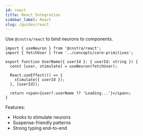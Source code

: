 ```yaml
---
id: react
title: React Integration
sidebar_label: React
slug: /guides/react
---
```


Use `@cnstra/react` to bind neurons to components.

```tsx
import { useNeuron } from '@cnstra/react';
import { fetchUser } from '../concepts/core-primitives';

export function UserName({ userId }: { userId: string }) {
  const [user, stimulate] = useNeuron(fetchUser);

  React.useEffect(() => {
    stimulate({ userId });
  }, [userId]);

  return <span>{user?.userName ?? 'Loading...'}</span>;
}
```

Features:
- Hooks to stimulate neurons
- Suspense-friendly patterns
- Strong typing end-to-end
